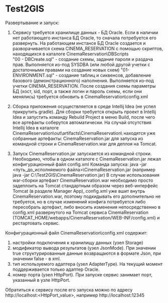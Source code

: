 # Test2GIS
Развертывание и запуск:
1) Сервису требуется хранилище данных - БД Oracle.
Если в наличии нет работающего инстанса БД Oracle, то сначала потребуется его развернуть.
На работающем инстансе БД Oracle создается и разворачивается схема CINEMA_RESERVATION с помощью скриптов, находящихся в каталоге CinemaReservation\DBScripts\
"00 - DBCreate.sql" - создание схемы, задание пароля и раздача прав. Выполняется из-под SYSDBA (или любой другой учетки с достаточными правами на создание новых схем)
"01-ENVIRONMENT.sql" - создание таблиц и сиквенсов, добавление базового (демонстрационного) наполнения. Выполняется из-под учетки CINEMA_RESERVATION.
После создания схемы параметры БД (хост, sid, порт, а также логин и пароль схемы, если они менялись) требуется обновить в CinemaReservation\config.xml

2) Сборка приложения осуществляется в среде Intellij Idea (не успел прикрутить gradle).
Для сборки требуется открыть проект в Intellij Idea и запустить команду Rebuild Project в меню Build, после чего все артефакты соберутся автоматически.
На случай отсутствия Intellij Idea в каталоге CinemaReservation\out\artifacts\CinemaReservation\ находятся уже собранные артефакты: CinemaReservation.jar для запуска из командной строки и CinemaReservation.war для деплоя на Tomcat.

3) Запуск
CinemaReservation.jar запускается из командной строки. Необходимо, чтобы в одном каталоге с CinemaReservation.jar лежал конфигурационный файл config.xml
Команда запуска:
java -jar <путь_до_исполняемого файла>\CinemaReservation.jar (например java -jar C:\Test2GIS\CinemaReservation.jar)
В случае использования war-сборки артефакт CinemaReservation.war необходимо просто задеплоить на Tomcat стандартным образом через веб-интерфейс Tomcat (в разделе Manager App), config.xml уже вшит внутрь CinemaReservation.war, поэтому подкидывать его дополнительно не требуется, но в случае изменений конфига потребуется либо пересобрать артефакт, либо вносить изменения непосредственно в config.xml развернутого на Tomcat сервиса CinemaReservation (TOMCAT_HOME/webapps/CinemaReservation/WEB-INF/config.xml) и рестартовать сервис.

Конфигурационный файл
CinemaReservation\config.xml содержит:
1) настройки подключения к хранилищу данных (узел Storage)
2) модификатор вывода результатов (узел JsonMode). При значении true структурированные данные возвращаются в формате Json, при значении false - в xml.
3) тип используемого адаптера (узел AdapterType). На текущий момент поддерживается только адаптер Oracle.
4) номер порта (узел HttpPort). При запуске сервис занимает порт, указанный в узле HttpPort.

Обратиться к сервису после его запуска можно по адресу http://localhost:<HttpPort_value>, например http://localhost:12345